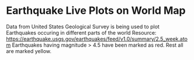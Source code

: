 # Earthquake Live Plots on World Map
Data from United States Geological Survey is being used to plot Earthquakes occuring in different parts of the world
Resource: https://earthquake.usgs.gov/earthquakes/feed/v1.0/summary/2.5_week.atom
Earthquakes having magnitude > 4.5 have been marked as red. Rest all are marked yellow.
